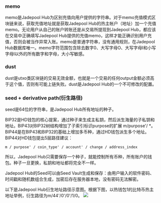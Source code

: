 ### memo
memo是Jadepool Hub为区别充值向用户提供的字符串。对于memo充值模式区块链来说，获取充值地址就是获取Jadepool Hub的热主帐户（地址）加一个充值memo。无论用户从自己的账户转账还是从交易所提现到Jadepool Hub，都应该在交易中正确填写Jadepool Hub提供的充值memo，这样才能正确识别用户充值，否则会被当作异常入账。memo是普通字符串，没有通用规则，在Jadepool Hub数据库唯一。memo字符范围包含除去数字0、大写字母O、大写字母I和小写字母l以外的所有数字和字母，大小写敏感。 

### dust
dust是utxo类区块链的交易无效金额，也就是一个交易的任何output金额必须高于这个值，否则有可能上链失败。dust是Jadepool Hub的一个不可修改的配置。

### seed + derivative path(衍生路径)
seed是64位的字符串，是Jadepool Hub所有地址的种子。

BIP32是HD钱包的核心提案，通过种子来生成主私钥，然后派生海量的子私钥和地址。BIP43对BIP32树结构增加了子索引标识purpose的扩展 m/purpose'/ *。BIP44是在BIP43和BIP32的基础上增加多币种，通过HD钱包派生多个地址。BIP44对HD钱包提出5层路径建议：
```
m / purpose' / coin_type' / account' / change / address_index
```
所以，Jadepool Hub只需要保存一个种子，就能控制所有币种，所有账户的钱包。种子一旦更换，私钥和地址都将完全不一样。

Jadepool Hub的Seed可以由Seed Vault生成和保存：由用户输入的软件密码、时间戳和随机数组合生成，加密后存在服务器本地，没有密码无法解密。

以下是Jadepool Hub衍生地址路径示意图。根据下图，以热钱包1的比特币热主地址举例，衍生路径为m/44'/0'/0'/1/0。
![](image/derive-addr.png)